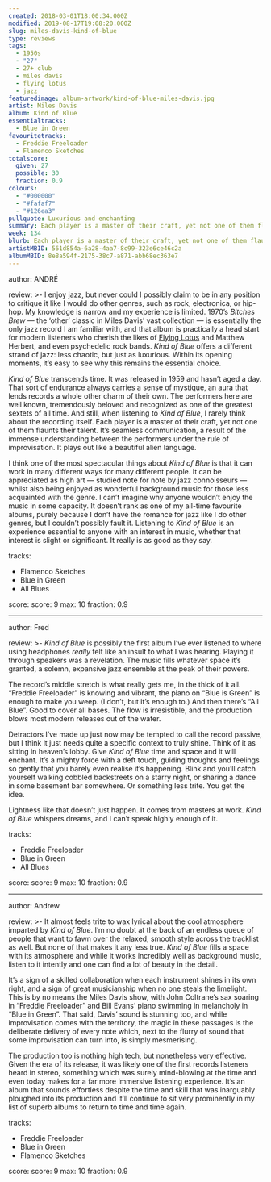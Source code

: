 ```yaml
---
created: 2018-03-01T18:00:34.000Z
modified: 2019-08-17T19:08:20.000Z
slug: miles-davis-kind-of-blue
type: reviews
tags:
  - 1950s
  - "27"
  - 27+ club
  - miles davis
  - flying lotus
  - jazz
featuredimage: album-artwork/kind-of-blue-miles-davis.jpg
artist: Miles Davis
album: Kind of Blue
essentialtracks:
  - Blue in Green
favouritetracks:
  - Freddie Freeloader
  - Flamenco Sketches
totalscore:
  given: 27
  possible: 30
  fraction: 0.9
colours:
  - "#000000"
  - "#fafaf7"
  - "#126ea3"
pullquote: Luxurious and enchanting
summary: Each player is a master of their craft, yet not one of them flaunts their talent. It’s seamless communication, a result of the immense understanding between the performers under the rule of improvisation. It plays out like a beautiful alien language.
week: 134
blurb: Each player is a master of their craft, yet not one of them flaunts their talent. Kind of Blue plays out like a beautiful alien language.
artistMBID: 561d854a-6a28-4aa7-8c99-323e6ce46c2a
albumMBID: 8e8a594f-2175-38c7-a871-abb68ec363e7
---
```

author: ANDRÉ

review: >-
  I enjoy jazz, but never could I possibly claim to be in any position to critique it like I would do other genres, such as rock, electronica, or hip-hop. My knowledge is narrow and my experience is limited. 1970’s *Bitches Brew* — the ‘other’ classic in Miles Davis’ vast collection — is essentially the only jazz record I am familiar with, and that album is practically a head start for modern listeners who cherish the likes of [Flying Lotus](/reviews/flying-lotus-cosmogramma/) and Matthew Herbert, and even psychedelic rock bands. *Kind of Blue* offers a different strand of jazz: less chaotic, but just as luxurious. Within its opening moments, it’s easy to see why this remains the essential choice.

  *Kind of Blue* transcends time. It was released in 1959 and hasn’t aged a day. That sort of endurance always carries a sense of mystique, an aura that lends records a whole other charm of their own. The performers here are well known, tremendously beloved and recognized as one of the greatest sextets of all time. And still, when listening to *Kind of Blue*, I rarely think about the recording itself. Each player is a master of their craft, yet not one of them flaunts their talent. It’s seamless communication, a result of the immense understanding between the performers under the rule of improvisation. It plays out like a beautiful alien language.

  I think one of the most spectacular things about *Kind of Blue* is that it can work in many different ways for many different people. It can be appreciated as high art — studied note for note by jazz connoisseurs — whilst also being enjoyed as wonderful background music for those less acquainted with the genre. I can’t imagine why anyone wouldn’t enjoy the music in some capacity. It doesn’t rank as one of my all-time favourite albums, purely because I don’t have the romance for jazz like I do other genres, but I couldn’t possibly fault it. Listening to *Kind of Blue* is an experience essential to anyone with an interest in music, whether that interest is slight or significant. It really is as good as they say.

tracks:
  - Flamenco Sketches
  - ­­Blue in Green
  - ­­All Blues

score:
  score: 9
  max: 10
  fraction: 0.9

---
author: Fred

review: >-
  *Kind of Blue* is possibly the first album I’ve ever listened to where using headphones *really* felt like an insult to what I was hearing. Playing it through speakers was a revelation. The music fills whatever space it’s granted, a solemn, expansive jazz ensemble at the peak of their powers. 
  
  The record’s middle stretch is what really gets me, in the thick of it all. “Freddie Freeloader” is knowing and vibrant, the piano on “Blue is Green” is enough to make you weep. (I don’t, but it’s enough to.) And then there’s “All Blue”. Good to cover all bases. The flow is irresistible, and the production blows most modern releases out of the water.

  Detractors I’ve made up just now may be tempted to call the record passive, but I think it just needs quite a specific context to truly shine. Think of it as sitting in heaven’s lobby. Give *Kind of Blue* time and space and it will enchant. It’s a mighty force with a deft touch, guiding thoughts and feelings so gently that you barely even realise it’s happening. Blink and you’ll catch yourself walking cobbled backstreets on a starry night, or sharing a dance in some basement bar somewhere. Or something less trite. You get the idea. 
  
  Lightness like that doesn’t just happen. It comes from masters at work. *Kind of Blue* whispers dreams, and I can’t speak highly enough of it.

tracks:
  - Freddie Freeloader
  - ­­Blue in Green
  - ­­All Blues

score:
  score: 9
  max: 10
  fraction: 0.9

---
author: Andrew

review: >-
  It almost feels trite to wax lyrical about the cool atmosphere imparted by *Kind of Blue*. I’m no doubt at the back of an endless queue of people that want to fawn over the relaxed, smooth style across the tracklist as well. But none of that makes it any less true. *Kind of Blue* fills a space with its atmosphere and while it works incredibly well as background music, listen to it intently and one can find a lot of beauty in the detail. 
  
  It’s a sign of a skilled collaboration when each instrument shines in its own right, and a sign of great musicianship when no one steals the limelight. This is by no means the Miles Davis show, with John Coltrane’s sax soaring in “Freddie Freeloader” and Bill Evans’ piano swimming in melancholy in “Blue in Green”. That said, Davis’ sound is stunning too, and while improvisation comes with the territory, the magic in these passages is the deliberate delivery of every note which, next to the flurry of sound that some improvisation can turn into, is simply mesmerising. 
  
  The production too is nothing high tech, but nonetheless very effective. Given the era of its release, it was likely one of the first records listeners heard in stereo, something which was surely mind-blowing at the time and even today makes for a far more immersive listening experience. It’s an album that sounds effortless despite the time and skill that was inarguably ploughed into its production and it’ll continue to sit very prominently in my list of superb albums to return to time and time again.

tracks:
  - Freddie Freeloader
  - ­­Blue in Green
  - ­­Flamenco Sketches

score:
  score: 9
  max: 10
  fraction: 0.9
